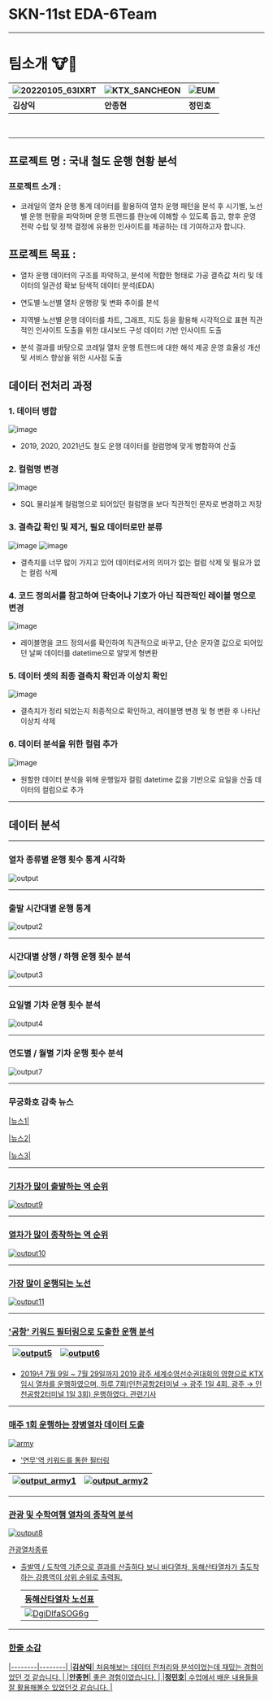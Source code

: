 # SKN-11st EDA-6Team

---
# 팀소개 🐮🐶

 
| ![20220105_63IXRT](https://github.com/user-attachments/assets/cf48814d-cc8d-4e22-9ded-d78fc9fe3111) | ![KTX_SANCHEON](https://github.com/user-attachments/assets/7a026612-7b39-4d9a-8536-254478a805fa) | ![EUM](https://github.com/user-attachments/assets/80406ee9-5060-4fd4-ae42-1bf1968186cd) |
|--------|--------|-------|
| **김상익** | **안종현** | **정민호** |


<br>

---
## 프로젝트 명 : **국내 철도 운행 현황 분석**
### 프로젝트 소개 : 
- 코레일의 열차 운행 통계 데이터를 활용하여 열차 운행 패턴을 분석 후 시기별, 노선별 운행 현황을 파악하며 운행 트렌드를 한눈에 이해할 수 있도록 돕고, 향후 운영 전략 수립 및 정책 결정에 유용한 인사이트를 제공하는 데 기여하고자 합니다.

## 프로젝트 목표 : 
- 열차 운행 데이터의 구조를 파악하고, 분석에 적합한 형태로 가공
결측값 처리 및 데이터의 일관성 확보
탐색적 데이터 분석(EDA)

- 연도별·노선별 열차 운행량 및 변화 추이를 분석

 - 지역별·노선별 운행 데이터를 차트, 그래프, 지도 등을 활용해 시각적으로 표현
직관적인 인사이트 도출을 위한 대시보드 구성
데이터 기반 인사이트 도출


 - 분석 결과를 바탕으로 코레일 열차 운행 트렌드에 대한 해석 제공
운영 효율성 개선 및 서비스 향상을 위한 시사점 도출

## 데이터 전처리 과정
### 1. 데이터 병합
![image](https://github.com/user-attachments/assets/b97c94f6-cd1a-47b6-b501-b403d7880102)
- 2019, 2020, 2021년도 철도 운행 데이터를 컬럼명에 맞게 병합하여 산출

### 2. 컬럼명 변경
![image](https://github.com/user-attachments/assets/a652f53c-75bf-4767-9bd4-1c8aa7f562da)
- SQL 물리설계 컬럼명으로 되어있던 컬럼명을 보다 직관적인 문자로 변경하고 저장

### 3. 결측값 확인 및 제거, 필요 데이터로만 분류
![image](https://github.com/user-attachments/assets/2d92c993-9c5e-4013-968b-ad49845d0c77)
![image](https://github.com/user-attachments/assets/4e302ee3-d15a-486a-b982-f2271b2a769f)
- 결측치를 너무 많이 가지고 있어 데이터로서의 의미가 없는 컬럼 삭제 및 필요가 없는 컬럼 삭제

### 4. 코드 정의서를 참고하여 단축어나 기호가 아닌 직관적인 레이블 명으로 변경
![image](https://github.com/user-attachments/assets/0d9e4c51-02c9-4ba2-9fb3-8e81598912da)
- 레이블명을 코드 정의서를 확인하여 직관적으로 바꾸고, 단순 문자열 값으로 되어있던 날짜 데이터를 datetime으로 알맞게 형변환

### 5. 데이터 셋의 최종 결측치 확인과 이상치 확인
![image](https://github.com/user-attachments/assets/4f628fb3-47ca-4f94-badf-b02b27601d34)
- 결측치가 정리 되었는지 최종적으로 확인하고, 레이블명 변경 및 형 변환 후 나타난 이상치 삭제

### 6. 데이터 분석을 위한 컬럼 추가
![image](https://github.com/user-attachments/assets/95270062-4718-4b16-af67-da79d96f7247)
- 원할한 데이터 분석을 위해 운행일자 컬럼 datetime 값을 기반으로 요일을 산출 데이터의 컬럼으로 추가
---
## 데이터 분석
---
### 열차 종류별 운행 횟수 통계 시각화

![output](https://github.com/user-attachments/assets/aeaa986e-3bad-4f9f-8204-c31b85e4c367)

---
### 출발 시간대별 운행 통계
 ![output2](https://github.com/user-attachments/assets/d175af62-84c6-41d6-81eb-0246b1479174)

---

### 시간대별 상행 / 하행 운행 횟수 분석 

 ![output3](https://github.com/user-attachments/assets/0befbaa9-6690-4406-9b0b-1907d28a11ce) 

---

### 요일별 기차 운행 횟수 분석

 ![output4](https://github.com/user-attachments/assets/c1be661c-b1cd-4990-9e03-c2075628eaa9) 

---

### 연도별 / 월별 기차 운행 횟수 분석 

 ![output7](https://github.com/user-attachments/assets/9033971f-2bb2-448e-aefa-c5511f568302)

---

### 무궁화호 감축 뉴스

<a href= "https://www.idomin.com/news/articleView.html?idxno=770462">|뉴스1|

<a href= "https://www.ohmynews.com/NWS_Web/View/at_pg.aspx?CNTN_CD=A0002758695&CMPT_CD=P0010&utm_source=naver&utm_medium=newsearch&utm_campaign=naver_news">|뉴스2|

<a href= "https://imnews.imbc.com/replay/2022/nwdesk/article/6396256_35744.html">|뉴스3|

---

### 기차가 많이 출발하는 역 순위

![output9](https://github.com/user-attachments/assets/31c91d50-d138-4299-b45f-dab5f3ee831c)


---

### 열차가 많이 종착하는 역 순위

![output10](https://github.com/user-attachments/assets/05203c0d-55ec-4508-aa75-5eade7a73b5c)


---

### 가장 많이 운행되는 노선

![output11](https://github.com/user-attachments/assets/0c5dae12-57d6-4234-952f-f73502e107f4)

---

### '공항' 키워드 필터링으로 도출한 운행 분석
| ![output5](https://github.com/user-attachments/assets/d4801ec8-c9fc-4bce-9f77-c802d446ce4b) | ![output6](https://github.com/user-attachments/assets/c2594b5e-7c68-45df-905a-553739a9ac3e) |
|--------|--------|

- 2019년 7월 9일 ~ 7월 29일까지 2019 광주 세계수영선수권대회의 영향으로 KTX 임시 열차를 운행하였으며, 하루 7회(인천공항2터미널 → 광주 1일 4회, 광주 → 인천공항2터미널 1일 3회) 운행하였다.
<a href= "https://www.yna.co.kr/view/AKR20190523102200054?input=1195m">관련기사
---

### 매주 1회 운행하는 장병열차 데이터 도출
![army](https://github.com/user-attachments/assets/520ac3e2-f87d-4c81-a497-1aff7e4079e7)
- '연무'역 키워드를 통한 필터링

| ![output_army1](https://github.com/user-attachments/assets/a5627568-ad30-456c-8f1f-994511370d70) | ![output_army2](https://github.com/user-attachments/assets/2c42631a-7e6f-466f-b719-5b3626a1fc84) |
|--------|--------|

---

### 관광 및 수학여행 열차의 종착역 분석

![output8](https://github.com/user-attachments/assets/f4adc2b2-c933-4356-943d-5c09abb0de20)

<a href= "https://namu.wiki/w/%EA%B4%80%EA%B4%91%EC%97%B4%EC%B0%A8/%EB%8C%80%ED%95%9C%EB%AF%BC%EA%B5%AD#s-3.1">관광열차종류
- 출발역 / 도착역 기준으로 결과를 산출하다 보니 바다열차, 동해산타열차가 출도착 하는 강릉역이 상위 순위로 출력됨.
  
  | 동해산타열차 노선표 |
  |--------|
  | ![DgiDlfaSOG6g](https://github.com/user-attachments/assets/af9ae053-8d60-454d-8ed3-bd7afdef0495) |



---
### 한줄 소감

|--------|--------|
|**김상익**|    처음해보는 데이터 전처리와 분석이었는데 재밌는 경험이었던 것 같습니다.     |
|**안종현**|   좋은 경험이였습니다.   |
|**정민호**|   수업에서 배운 내용들을 잘 활용해볼수 있었던것 같습니다.   |





